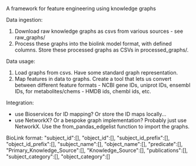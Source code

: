 A framework for feature engineering using knowledge graphs

Data ingestion:
1. Download raw knowledge graphs as csvs from various sources - see raw_graphs/
2. Process these graphs into the biolink model format, with defined columns. Store these processed graphs as CSVs in processed_graphs/.

Data usage:
1. Load graphs from csvs. Have some standard graph representation.
2. Map features in data to graphs. Create a tool that lets us convert between different feature formats - NCBI gene IDs, uniprot IDs, ensembl IDs, for metabolites/chems - HMDB ids, chembl ids, etc.

Integration:
- use Bioservices for ID mapping? Or store the ID maps locally...
- use NetworkX? Or a bespoke graph implementation? Probably just use NetworkX. Use the from_pandas_edgelist function to import the graphs.


BioLink format:
"subject_id":[],
"object_id":[],
"subject_id_prefix":[],
"object_id_prefix":[],
"subject_name":[],
"object_name":[],
"predicate":[],
"Primary_Knowledge_Source":[],
"Knowledge_Source":[],
"publications":[],
"subject_category":[],
"object_category":[]
